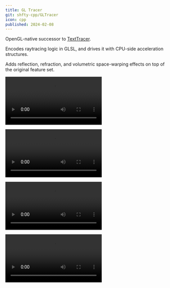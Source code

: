```yaml
---
title: GL Tracer
git: shfty-cpp/GLTracer
icon: cpp
published: 2024-02-08
---
```


OpenGL-native successor to [TextTracer](../text-tracer/index.html).

Encodes raytracing logic in GLSL, and drives it with CPU-side acceleration structures.

Adds reflection, refraction, and volumetric space-warping effects on top of the original feature set.

![Box Warp](box-warp.mkv)

![Stretch Tower](stretch-tower.mkv)

![Stretch Tunnel](stretch-tunnel.mkv)

![Transparency / Reflection / Refraction](transparency-reflection-refraction.mkv)

